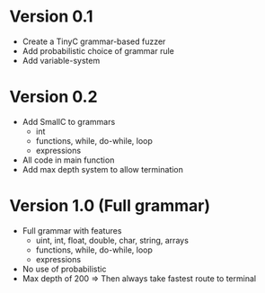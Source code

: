 
# Version 0.1
- Create a TinyC grammar-based fuzzer
- Add probabilistic choice of grammar rule
- Add variable-system

# Version 0.2
- Add SmallC to grammars
  - int
  - functions, while, do-while, loop
  - expressions
- All code in main function
- Add max depth system to allow termination

# Version 1.0 (Full grammar)
- Full grammar with features
  - uint, int, float, double, char, string, arrays
  - functions, while, do-while, loop
  - expressions
- No use of probabilistic
- Max depth of 200 => Then always take fastest route to terminal